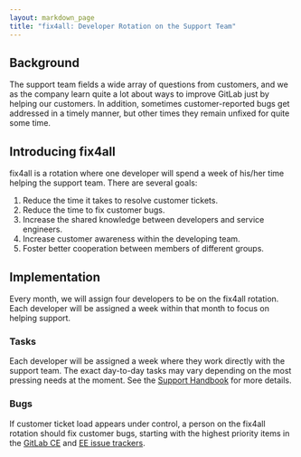 ```yaml
---
layout: markdown_page
title: "fix4all: Developer Rotation on the Support Team"
---
```


## Background

The support team fields a wide array of questions from customers, and
we as the company learn quite a lot about ways to improve GitLab just
by helping our customers. In addition, sometimes customer-reported
bugs get addressed in a timely manner, but other times they remain
unfixed for quite some time.

## Introducing fix4all

fix4all is a rotation where one developer will spend a week of
his/her time helping the support team. There are several goals:

1. Reduce the time it takes to resolve customer tickets.
1. Reduce the time to fix customer bugs.
1. Increase the shared knowledge between developers and service engineers.
1. Increase customer awareness within the developing team.
1. Foster better cooperation between members of different groups.

## Implementation

Every month, we will assign four developers to be on the fix4all
rotation. Each developer will be assigned a week within that month
to focus on helping support.

### Tasks

Each developer will be assigned a week where they work directly with
the support team. The exact day-to-day tasks may vary depending on the
most pressing needs at the moment. See the [Support
Handbook](https://about.gitlab.com/handbook/support/) for more
details.

### Bugs

If customer ticket load appears under control, a person on the fix4all
rotation should fix customer bugs, starting with the highest priority
items in the [GitLab
CE](https://gitlab.com/gitlab-org/gitlab-ce/issues?scope=all&state=opened&utf8=%E2%9C%93&label_name%5B%5D=customer&sort=priority)
and [EE issue
trackers](https://gitlab.com/gitlab-org/gitlab-ee/issues?scope=all&state=opened&utf8=%E2%9C%93&label_name%5B%5D=customer&sort=priority).
